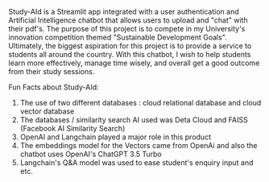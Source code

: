 Study-AId is a Streamlit app integrated with a user authentication and Artificial Intelligence chatbot that allows users to upload and "chat" with their pdf's.
The purpose of this project is to compete in my University's innovation competition themed "Sustainable Development Goals". Ultimately, the biggest aspiration for this project is to provide a service to students all around the country. With this chatbot, I wish to help students learn more effectively, manage time wisely, and overall get a good outcome from their study sessions.

Fun Facts about Study-AId:
1. The use of two different databases : cloud relational database and cloud vector database
2. The databases / similarity search AI used was Deta Cloud and FAISS (Facebook AI Similarity Search)
3. OpenAI and Langchain played a major role in this product
4. The embeddings model for the Vectors came from OpenAi and also the chatbot uses OpenAI's ChatGPT 3.5 Turbo
5. Langchain's Q&A model was used to ease student's enquiry input and etc.
